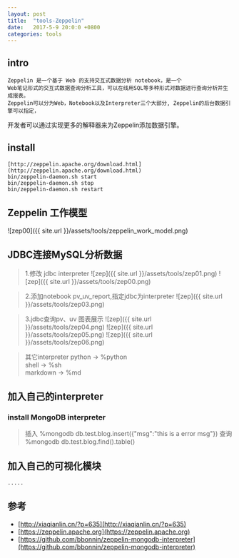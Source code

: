 ```yaml
---
layout: post
title:  "tools-Zeppelin"
date:   2017-5-9 20:0:0 +0800
categories: tools
---
```


## intro
    Zeppelin 是一个基于 Web 的支持交互式数据分析 notebook，是一个
    Web笔记形式的交互式数据查询分析工具，可以在线用SQL等多种形式对数据进行查询分析并生成报表。
    Zeppelin可以分为Web，Notebook以及Interpreter三个大部分, Zeppelin的后台数据引擎可以指定，
   开发者可以通过实现更多的解释器来为Zeppelin添加数据引擎。

## install
    [http://zeppelin.apache.org/download.html](http://zeppelin.apache.org/download.html)  
    bin/zeppelin-daemon.sh start
    bin/zeppelin-daemon.sh stop
    bin/zeppelin-daemon.sh restart

## Zeppelin 工作模型
![zep00]({{ site.url }}/assets/tools/zeppelin_work_model.png)

## JDBC连接MySQL分析数据
>1.修改 jdbc interpreter
![zep]({{ site.url }}/assets/tools/zep01.png)
![zep]({{ site.url }}/assets/tools/zep00.png)

>2.添加notebook pv_uv_report,指定jdbc为interpreter
![zep]({{ site.url }}/assets/tools/zep03.png)

>3.jdbc查询pv、uv 图表展示
![zep]({{ site.url }}/assets/tools/zep04.png)
![zep]({{ site.url }}/assets/tools/zep05.png)
![zep]({{ site.url }}/assets/tools/zep06.png)

>其它interpreter
python -> %python  
shell -> %sh  
markdown -> %md  


## 加入自己的interpreter
### install MongoDB interpreter
>插入
    %mongodb
    db.test.blog.insert({"msg":"this is a error msg"})
>查询
    %mongodb
    db.test.blog.find().table()


## 加入自己的可视化模块
    .....
    
## 参考
* [http://xiaqianlin.cn/?p=635](http://xiaqianlin.cn/?p=635)
* [https://zeppelin.apache.org](https://zeppelin.apache.org)
* [https://github.com/bbonnin/zeppelin-mongodb-interpreter](https://github.com/bbonnin/zeppelin-mongodb-interpreter)